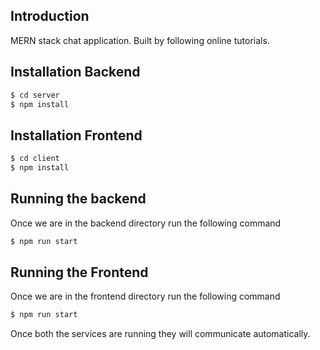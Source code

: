 ## Introduction
MERN stack chat application.
Built by following online tutorials.

## Installation Backend

```bash
$ cd server
$ npm install
```

## Installation Frontend
```bash
$ cd client
$ npm install
```

## Running the backend
Once we are in the backend directory run the following command

```bash
$ npm run start
```

## Running the Frontend
Once we are in the frontend directory run the following command

```bash
$ npm run start
```

Once both the services are running they will communicate automatically.